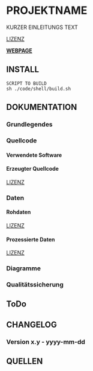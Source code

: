 PROJEKTNAME
==============================

KURZER EINLEITUNGS TEXT

[LIZENZ](LIZENZURL)

**[WEBPAGE](WEBPAGEURL)**

## INSTALL
 
```shell
SCRIPT TO BUILD
sh ./code/shell/build.sh
```

## DOKUMENTATION
### Grundlegendes

### Quellcode
#### Verwendete Software

#### Erzeugter Quellcode
[LIZENZ](LIZENZURL)

### Daten
#### Rohdaten
[LIZENZ](LIZENZURL)

#### Prozessierte Daten
[LIZENZ](LIZENZURL)


### Diagramme

### Qualitätssicherung

## ToDo

## CHANGELOG
### Version x.y - yyyy-mm-dd


## QUELLEN

